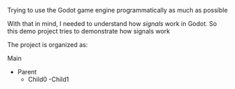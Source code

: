 Trying to use the Godot game engine programmatically as much as possible

With that in mind, I needed to understand how *signals* work in Godot. So this demo project tries to demonstrate how signals work

The project is organized as:

Main
- Parent
    - Child0
    -Child1


